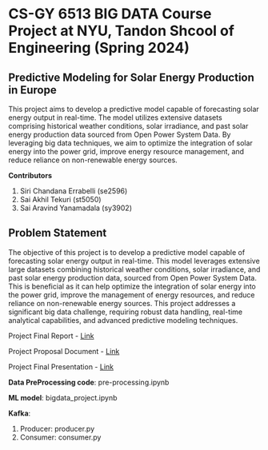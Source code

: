 # CS-GY 6513 BIG DATA Course Project at NYU, Tandon Shcool of Engineering (Spring 2024) 

## Predictive Modeling for Solar Energy Production in Europe 

  This project aims to develop a predictive model capable of forecasting solar energy output in real-time. The model utilizes extensive datasets comprising historical weather conditions, solar irradiance, and past solar energy production data sourced from Open Power System Data. By leveraging big data techniques, we aim to optimize the integration of solar energy into the power grid, improve energy resource management, and reduce reliance on non-renewable energy sources.

**Contributors**

1. Siri Chandana Errabelli (se2596)
2. Sai Akhil Tekuri (st5050)
3. Sai Aravind Yanamadala (sy3902)

## Problem Statement 

  The objective of this project is to develop a predictive model capable of forecasting solar energy output in real-time. This model leverages extensive large datasets combining historical weather conditions, solar irradiance, and past solar energy production data, sourced from Open Power System Data. This is beneficial as it can help optimize the integration of solar energy into the power grid, improve the management of energy resources, and reduce reliance on non-renewable energy sources. This project addresses a significant big data challenge, requiring robust data handling, real-time analytical capabilities, and advanced predictive modeling techniques.

Project Final Report - [Link](https://github.com/TekuriSaiAkhil/BIG-DATA/blob/main/Bigdata_Final_Project_Report.pdf)

Project Proposal Document  - [Link](https://docs.google.com/document/d/10FNlkvsleHBngJLuxgZro9FKW2jOOSG6Qbhl1VYH2JM/edit?usp=sharing)

Project Final Presentation - [Link](https://github.com/TekuriSaiAkhil/BIG-DATA/blob/main/CSGY6513.pptx)

**Data PreProcessing code**: pre-processing.ipynb

**ML model**: bigdata_project.ipynb

**Kafka**:
1. Producer: producer.py
2. Consumer: consumer.py
